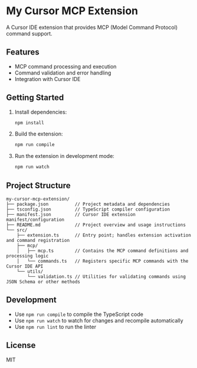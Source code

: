 # My Cursor MCP Extension

A Cursor IDE extension that provides MCP (Model Command Protocol) command support.

## Features

- MCP command processing and execution
- Command validation and error handling
- Integration with Cursor IDE

## Getting Started

1. Install dependencies:
   ```bash
   npm install
   ```

2. Build the extension:
   ```bash
   npm run compile
   ```

3. Run the extension in development mode:
   ```bash
   npm run watch
   ```

## Project Structure

```
my-cursor-mcp-extension/
├── package.json          // Project metadata and dependencies
├── tsconfig.json         // TypeScript compiler configuration
├── manifest.json         // Cursor IDE extension manifest/configuration
├── README.md             // Project overview and usage instructions
└── src/
    ├── extension.ts      // Entry point; handles extension activation and command registration
    ├── mcp/
    │   ├── mcp.ts        // Contains the MCP command definitions and processing logic
    │   └── commands.ts   // Registers specific MCP commands with the Cursor IDE API
    └── utils/
        └── validation.ts // Utilities for validating commands using JSON Schema or other methods
```

## Development

- Use `npm run compile` to compile the TypeScript code
- Use `npm run watch` to watch for changes and recompile automatically
- Use `npm run lint` to run the linter

## License

MIT 